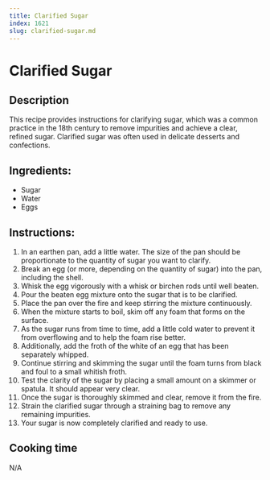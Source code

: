 ```yaml
---
title: Clarified Sugar
index: 1621
slug: clarified-sugar.md
---
```


# Clarified Sugar

## Description
This recipe provides instructions for clarifying sugar, which was a common practice in the 18th century to remove impurities and achieve a clear, refined sugar. Clarified sugar was often used in delicate desserts and confections.

## Ingredients:
- Sugar
- Water
- Eggs

## Instructions:
1. In an earthen pan, add a little water. The size of the pan should be proportionate to the quantity of sugar you want to clarify.
2. Break an egg (or more, depending on the quantity of sugar) into the pan, including the shell.
3. Whisk the egg vigorously with a whisk or birchen rods until well beaten.
4. Pour the beaten egg mixture onto the sugar that is to be clarified.
5. Place the pan over the fire and keep stirring the mixture continuously.
6. When the mixture starts to boil, skim off any foam that forms on the surface.
7. As the sugar runs from time to time, add a little cold water to prevent it from overflowing and to help the foam rise better.
8. Additionally, add the froth of the white of an egg that has been separately whipped.
9. Continue stirring and skimming the sugar until the foam turns from black and foul to a small whitish froth.
10. Test the clarity of the sugar by placing a small amount on a skimmer or spatula. It should appear very clear.
11. Once the sugar is thoroughly skimmed and clear, remove it from the fire.
12. Strain the clarified sugar through a straining bag to remove any remaining impurities.
13. Your sugar is now completely clarified and ready to use.

## Cooking time
N/A